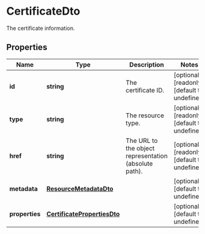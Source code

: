 # CertificateDto

The certificate information.
## Properties
| Name | Type | Description | Notes |
| ------------ | ------------- | ------------- | ------------- |
| **id** | **string** | The certificate ID. | [optional] [readonly] [default to undefined] |
| **type** | **string** | The resource type. | [optional] [readonly] [default to undefined] |
| **href** | **string** | The URL to the object representation (absolute path). | [optional] [readonly] [default to undefined] |
| **metadata** | [**ResourceMetadataDto**](ResourceMetadataDto.md) |  | [optional] [default to undefined] |
| **properties** | [**CertificatePropertiesDto**](CertificatePropertiesDto.md) |  | [optional] [default to undefined] |

